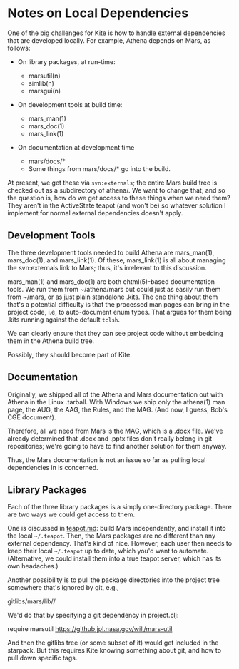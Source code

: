 # Notes on Local Dependencies

One of the big challenges for Kite is how to handle external dependencies
that are developed locally.  For example, Athena depends on Mars, as 
follows:

* On library packages, at run-time:
  * marsutil(n)
  * simlib(n)
  * marsgui(n)

* On development tools at build time:
  * mars_man(1)
  * mars_doc(1)
  * mars_link(1)

* On documentation at development time
  * mars/docs/*
  * Some things from mars/docs/* go into the build.

At present, we get these via `svn:externals`; the entire Mars build tree
is checked out as a subdirectory of athena/.  We want to change that;
and so the question is, how do we get access to these things when we 
need them? They aren't in the ActiveState teapot (and won't be) so 
whatever solution I implement for normal external dependencies doesn't
apply.

## Development Tools

The three development tools needed to build Athena are 
mars_man(1), mars_doc(1), and mars_link(1).  Of these, 
mars_link(1) is all about managing the svn:externals link to Mars;
thus, it's irrelevant to this discussion.

mars_man(1) and mars_doc(1) are both ehtml(5)-based documentation tools.
We run them from ~/athena/mars but could just as easily run them from
~/mars, or as just plain standalone .kits.  The one thing about them
that's a potential difficulty is that the processed man pages can 
bring in the project code, i.e, to auto-document enum types.  That 
argues for them being .kits running against the default `tclsh`.

We can clearly ensure that they can see project code without embedding
them in the Athena build tree.

Possibly, they should become part of Kite.

## Documentation

Originally, we shipped all of the Athena and Mars documentation out with
Athena in the Linux .tarball.  With Windows we ship only the athena(1) man
page, the AUG, the AAG, the Rules, and the MAG.  (And now, I guess, Bob's
CGE document).  

Therefore, all we need from Mars is the MAG, which is a .docx file.
We've already determined that .docx and .pptx files don't really
belong in git repositories; we're going to have to find another solution
for them anyway.  

Thus, the Mars documentation is not an issue so far as pulling local
dependencies in is concerned.

## Library Packages

Each of the three library packages is a simply one-directory package.
There are two ways we could get access to them.

One is discussed in [teapot.md](./teapot.md): build Mars independently,
and install it into the local `~/.teapot`.  Then, the Mars packages are
no different than any external dependency.  That's kind of nice.  However,
each user then needs to keep their local `~/.teapot` up to date, which
you'd want to automate.  (Alternative, we could install them into a 
true teapot server, which has its own headaches.)

Another possibility is to pull the package directories into the project
tree somewhere that's ignored by git, e.g.,

  gitlibs/mars/lib/<package>/ 

We'd do that by specifying a git dependency in project.clj:

  require marsutil https://github.jpl.nasa.gov/will/mars-util

And then the gitlibs tree (or some subset of it) would get 
included in the starpack.  But this requires Kite knowing something
about git, and how to pull down specific tags.